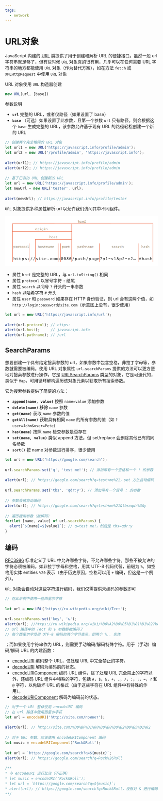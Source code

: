 ```yaml
---
tags:
  - network
---
```


# URL对象
JavaScript 内建的 [URL](https://url.spec.whatwg.org/#api) 类提供了用于创建和解析 URL 的便捷接口。虽然一般 url 字符串就足够了，但有些时候 `URL` 对象真的很有用，几乎可以在任何需要 URL 字符串的地方都能使用 `URL` 对象（作为替代方案），如在方法 `fetch` 或 `XMLHttpRequest` 中使用 `URL` 对象

URL 对象使用 `URL` 构造器创建

```js
new URL(url, [base])
```

参数说明
- **`url`** 完整的 URL，或者仅路径（如果设置了 base）
- **`base`** （可选）如果设置了此参数，且第一个参数 `url` 只有路径，则会根据这个 `base` 生成完整的 URL，该参数允许基于现有 URL 的路径轻松创建一个新的 URL

```js
// 创建两个完全相同的 URL 对象
let url1 = new URL('https://javascript.info/profile/admin');
let url2 = new URL('/profile/admin', 'https://javascript.info');

alert(url1); // https://javascript.info/profile/admin
alert(url2); // https://javascript.info/profile/admin

// 基于已有的 URL 创建新的 URL
let url = new URL('https://javascript.info/profile/admin');
let newUrl = new URL('tester', url);

alert(newUrl); // https://javascript.info/profile/tester
```

`URL` 对象提供多种属性解析 url 以允许我们访问其中不同组件。

![URL 组件](./_v_images/20200513120835614_21868.png)

- 属性 `href` 是完整的 URL，与 `url.toString()` 相同
- 属性 `protocol` 以冒号字符 `:` 结尾
- 属性 `search` 以问号 `?` 开头的一串参数
- `hash` 以哈希字符 `#` 开头
- 属性 `user` 和 `password`  如果存在 HTTP 身份验证，则 url 会有这两个值，如 `http://login:password@site.com`（示意图上没有，很少使用）

```js
let url = new URL('https://javascript.info/url');

alert(url.protocol); // https:
alert(url.host);     // javascript.info
alert(url.pathname); // /url
```

## SearchParams
想要创建一个具有给定搜索参数的 url，如果参数中包含空格，非拉丁字母等，参数就需要被编码。使用 URL 对象属性 `url.searchParams` 提供的方法可以更方便地对搜索参数进行操作，它是 [URLSearchParams](https://url.spec.whatwg.org/#urlsearchparams) 类型的对象，它是可迭代的，类似于 `Map`，可用循环解构遍历该对象元素以获取所有搜索参数。

它为搜索参数提供了简便的方法：

- **`append(name, value)`** 按照 `name=value` 添加参数
- **`delete(name)`** 移除 `name` 参数
- **`get(name)`** 获取 `name` 参数的值
- **`getAll(name)`** 获取具有相同 `name` 的所有参数的值（如 `?user=John&user=Pete`）
- **`has(name)`** 按照 `name` 检查参数是否存在
- **`set(name, value)`** 类似 append 方法，但 set/replace 会删除其他已有的同名参数
- **`sort()`** 按 name 对参数进行排序，很少使用



```js
let url = new URL('https://google.com/search');

url.searchParams.set('q', 'test me!'); // 添加带有一个空格和一个 ! 的参数

alert(url); // https://google.com/search?q=test+me%21，set 方法自动编码

url.searchParams.set('tbs', 'qdr:y'); // 添加带有一个冒号 : 的参数

// 参数会被自动编码
alert(url); // https://google.com/search?q=test+me%21&tbs=qdr%3Ay

// 遍历搜索参数（被解码）
for(let [name, value] of url.searchParams) {
  alert(`${name}=${value}`); // q=test me!，然后是 tbs=qdr:y
}
```

## 编码
[RFC3986](https://tools.ietf.org/html/rfc3986) 标准定义了 URL 中允许哪些字符，不允许哪些字符。那些不被允许的字符必须被编码，如非拉丁字母和空格，用其 UTF-8 代码代替，前缀为 `%`，如空格用实体 entities `%20` 表示（由于历史原因，空格可以用 `+` 编码，但这是一个例外）。

`URL` 对象会自动对这些字符进行编码，我们仅需提供未编码的参数即可

```js
// 在此示例中使用一些西里尔字符

let url = new URL('https://ru.wikipedia.org/wiki/Тест');

url.searchParams.set('key', 'ъ');
alert(url); //https://ru.wikipedia.org/wiki/%D0%A2%D0%B5%D1%81%D1%82?key=%D1%8A
// url 路径中的 Тест 和 ъ 参数都被编码了
// 每个西里尔字母用 UTF-8 编码的两个字节表示，即两个 %.. 实体
```

；而如果使用字符串作为 URL，则需要手动编码/解码特殊字符。用于（手动）编码/解码 URL 的内建函数：

- [encodeURI](https://developer.mozilla.org/en-US/docs/Web/JavaScript/Reference/Global_Objects/encodeURI) 编码整个 URL，仅处理 URL 中完全禁止的字符。
- [decodeURI](https://developer.mozilla.org/en-US/docs/Web/JavaScript/Reference/Global_Objects/decodeURI) 解码为编码前的状态。
- [encodeURIComponent](https://developer.mozilla.org/en-US/docs/Web/JavaScript/Reference/Global_Objects/encodeURIComponent) 编码 URL 组件，除了处理 URL 完全禁止的字符以外，还编码 URL 组件中特殊的字符，包括 `#`，`$`，`&`，`+`，`,`，`/`，`:`，`;`，`=`，`?` 和 `@` 字符，以免破坏 URL 的格式（由于这些字符在 URL 组件中有特殊的作用）。
- [decodeURIComponent](https://developer.mozilla.org/en-US/docs/Web/JavaScript/Reference/Global_Objects/decodeURIComponent) 解码为编码前的状态。

```js
// 对于一个 URL 整体使用 encodeURI 编码
// 在 url 路径中使用西里尔字符
let url = encodeURI('http://site.com/привет');

alert(url); // http://site.com/%D0%BF%D1%80%D0%B8%D0%B2%D0%B5%D1%82

// 对于 URL 参数，应该使用 encodeURIComponent 编码
let music = encodeURIComponent('Rock&Roll');

let url = `https://google.com/search?q=${music}`;
alert(url); // https://google.com/search?q=Rock%26Roll

/**
* 与 encodeURI 进行比较（不正确）
* let music = encodeURI('Rock&Roll');
* let url = `https://google.com/search?q=${music}`;
* alert(url); // https://google.com/search?q=Rock&Roll，没有对 & 进行编码，因为它对于整个 URL 来说是合法的字符
**/
```
